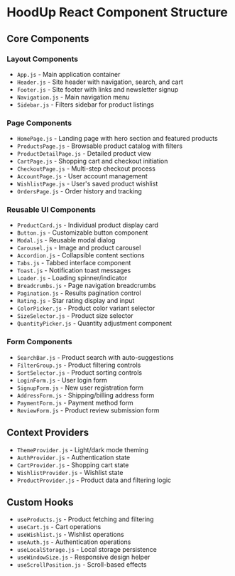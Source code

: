 # HoodUp React Component Structure

## Core Components

### Layout Components
- `App.js` - Main application container
- `Header.js` - Site header with navigation, search, and cart
- `Footer.js` - Site footer with links and newsletter signup
- `Navigation.js` - Main navigation menu
- `Sidebar.js` - Filters sidebar for product listings

### Page Components
- `HomePage.js` - Landing page with hero section and featured products
- `ProductsPage.js` - Browsable product catalog with filters
- `ProductDetailPage.js` - Detailed product view
- `CartPage.js` - Shopping cart and checkout initiation
- `CheckoutPage.js` - Multi-step checkout process
- `AccountPage.js` - User account management
- `WishlistPage.js` - User's saved product wishlist
- `OrdersPage.js` - Order history and tracking

### Reusable UI Components
- `ProductCard.js` - Individual product display card
- `Button.js` - Customizable button component
- `Modal.js` - Reusable modal dialog
- `Carousel.js` - Image and product carousel
- `Accordion.js` - Collapsible content sections
- `Tabs.js` - Tabbed interface component
- `Toast.js` - Notification toast messages
- `Loader.js` - Loading spinner/indicator
- `Breadcrumbs.js` - Page navigation breadcrumbs
- `Pagination.js` - Results pagination control
- `Rating.js` - Star rating display and input
- `ColorPicker.js` - Product color variant selector
- `SizeSelector.js` - Product size selector
- `QuantityPicker.js` - Quantity adjustment component

### Form Components
- `SearchBar.js` - Product search with auto-suggestions
- `FilterGroup.js` - Product filtering controls
- `SortSelector.js` - Product sorting controls
- `LoginForm.js` - User login form
- `SignupForm.js` - New user registration form
- `AddressForm.js` - Shipping/billing address form
- `PaymentForm.js` - Payment method form
- `ReviewForm.js` - Product review submission form

## Context Providers
- `ThemeProvider.js` - Light/dark mode theming
- `AuthProvider.js` - Authentication state
- `CartProvider.js` - Shopping cart state
- `WishlistProvider.js` - Wishlist state
- `ProductProvider.js` - Product data and filtering logic

## Custom Hooks
- `useProducts.js` - Product fetching and filtering
- `useCart.js` - Cart operations
- `useWishlist.js` - Wishlist operations
- `useAuth.js` - Authentication operations
- `useLocalStorage.js` - Local storage persistence
- `useWindowSize.js` - Responsive design helper
- `useScrollPosition.js` - Scroll-based effects 